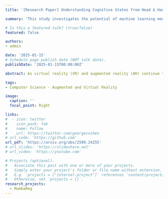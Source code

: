 ```yaml
---
title: '[Research Paper] Understanding Cognitive States from Head & Hand Motion Data'

summary: 'This study investigates the potential of machine learning models to predict and interpret nuanced cognitive states such as confusion, hesitation, and readiness in virtual reality (VR) through motion data analysis. By leveraging continuous cognitive annotations, comparing ML performance with human baseline, and employing model visualization techniques, this research aims to uncover fundamental motion patterns underlying cognitive states, paving the way for more adaptive and intelligent VR systems.' 

# Is this a featured talk? (true/false)
featured: false

authors:
- admin

date: '2025-01-15'
# Schedule page publish date (NOT talk date).
publishDate: '2025-01-15T00:00:00Z'

abstract: As virtual reality (VR) and augmented reality (AR) continue to gain popularity, head and hand motion data captured by consumer VR systems have become ubiquitous. Prior work shows such telemetry can be highly identifying and reflect broad user traits, often aligning with intuitive "folk theories" of body language. However, it remains unclear to what extent motion kinematics encode more nuanced cognitive states, such as confusion, hesitation, and readiness, which lack clear correlates with motion. To investigate this, we introduce a novel dataset of head and hand motion with frame-level annotations of these states collected during structured decision-making tasks. Our findings suggest that deep temporal models can infer subtle cognitive states from motion alone, achieving comparable performance with human observers. This work demonstrates that standard VR telemetry contains strong patterns related to users' internal cognitive processes, which opens the door for a new generation of adaptive virtual environments. To enhance reproducibility and support future work, we will make our dataset and modeling framework publicly available.

tags:
- Computer Science - Augmented and Virtual Reality

image:
  caption: ''
  focal_point: Right

links:
#  - icon: twitter
#    icon_pack: fab
#    name: Follow
#    url: https://twitter.com/georgecushen
# url_code: 'https://github.com'
url_pdf: 'https://arxiv.org/abs/2509.24255'
# url_slides: 'https://slideshare.net'
# url_video: 'https://youtube.com'

# Projects (optional).
#   Associate this post with one or more of your projects.
#   Simply enter your project's folder or file name without extension.
#   E.g. `projects = ["internal-project"]` references `content/project/deep-learning/index.md`.
#   Otherwise, set `projects = []`.
research_projects:
  - MambaReg
---
```

